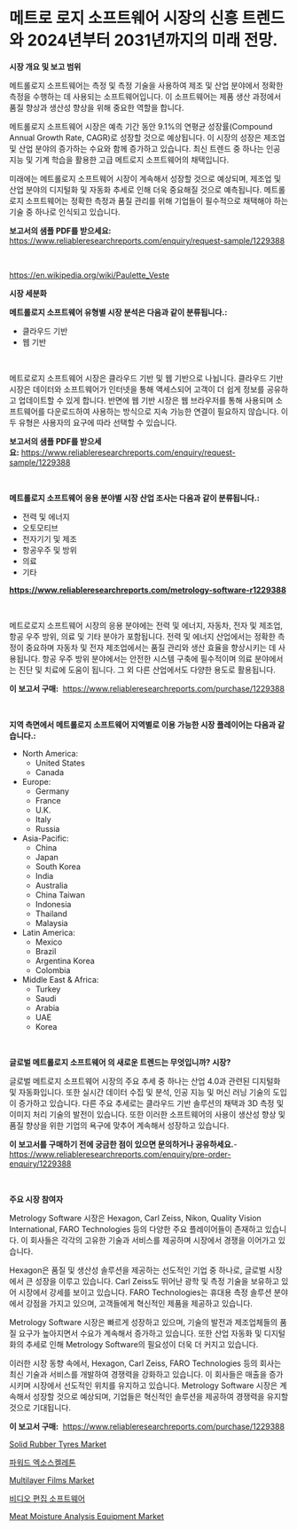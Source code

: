 <p><h1>메트로 로지 소프트웨어 시장의 신흥 트렌드와 2024년부터 2031년까지의 미래 전망.</h1></p><p><strong>시장 개요 및 보고 범위</strong></p>
<p><p>메트롤로지 소프트웨어는 측정 및 측정 기술을 사용하여 제조 및 산업 분야에서 정확한 측정을 수행하는 데 사용되는 소프트웨어입니다. 이 소프트웨어는 제품 생산 과정에서 품질 향상과 생산성 향상을 위해 중요한 역할을 합니다.</p><p>메트롤로지 소프트웨어 시장은 예측 기간 동안 9.1%의 연평균 성장률(Compound Annual Growth Rate, CAGR)로 성장할 것으로 예상됩니다. 이 시장의 성장은 제조업 및 산업 분야의 증가하는 수요와 함께 증가하고 있습니다. 최신 트렌드 중 하나는 인공 지능 및 기계 학습을 활용한 고급 메트로지 소프트웨어의 채택입니다.</p><p>미래에는 메트롤로지 소프트웨어 시장이 계속해서 성장할 것으로 예상되며, 제조업 및 산업 분야의 디지털화 및 자동화 추세로 인해 더욱 중요해질 것으로 예측됩니다. 메트롤로지 소프트웨어는 정확한 측정과 품질 관리를 위해 기업들이 필수적으로 채택해야 하는 기술 중 하나로 인식되고 있습니다.</p></p>
<p><strong>보고서의 샘플 PDF를 받으세요:</strong> <a href="https://www.reliableresearchreports.com/enquiry/request-sample/1229388">https://www.reliableresearchreports.com/enquiry/request-sample/1229388</a></p>
<p>&nbsp;</p>
<p><a href="https://en.wikipedia.org/wiki/Paulette_Veste">https://en.wikipedia.org/wiki/Paulette_Veste</a></p>
<p><strong>시장 세분화</strong></p>
<p><strong>메트롤로지 소프트웨어 유형별 시장 분석은 다음과 같이 분류됩니다.:</strong></p>
<p><ul><li>클라우드 기반</li><li>웹 기반</li></ul></p>
<p>&nbsp;</p>
<p><p>메트로로지 소프트웨어 시장은 클라우드 기반 및 웹 기반으로 나뉩니다. 클라우드 기반 시장은 데이터와 소프트웨어가 인터넷을 통해 액세스되어 고객이 더 쉽게 정보를 공유하고 업데이트할 수 있게 합니다. 반면에 웹 기반 시장은 웹 브라우저를 통해 사용되며 소프트웨어를 다운로드하여 사용하는 방식으로 지속 가능한 연결이 필요하지 않습니다. 이 두 유형은 사용자의 요구에 따라 선택할 수 있습니다.</p></p>
<p><strong>보고서의 샘플 PDF를 받으세요:</strong>&nbsp;<a href="https://www.reliableresearchreports.com/enquiry/request-sample/1229388">https://www.reliableresearchreports.com/enquiry/request-sample/1229388</a></p>
<p>&nbsp;</p>
<p><strong> 메트롤로지 소프트웨어 응용 분야별 시장 산업 조사는 다음과 같이 분류됩니다.:</strong></p>
<p><ul><li>전력 및 에너지</li><li>오토모티브</li><li>전자기기 및 제조</li><li>항공우주 및 방위</li><li>의료</li><li>기타</li></ul></p>
<p><strong><a href="https://www.reliableresearchreports.com/metrology-software-r1229388">https://www.reliableresearchreports.com/metrology-software-r1229388</a></strong></p>
<p>&nbsp;</p>
<p><p>메트로로지 소프트웨어 시장의 응용 분야에는 전력 및 에너지, 자동차, 전자 및 제조업, 항공 우주 방위, 의료 및 기타 분야가 포함됩니다. 전력 및 에너지 산업에서는 정확한 측정이 중요하며 자동차 및 전자 제조업에서는 품질 관리와 생산 효율을 향상시키는 데 사용됩니다. 항공 우주 방위 분야에서는 안전한 시스템 구축에 필수적이며 의료 분야에서는 진단 및 치료에 도움이 됩니다. 그 외 다른 산업에서도 다양한 용도로 활용됩니다.</p></p>
<p><strong>이 보고서 구매:</strong>&nbsp; <a href="https://www.reliableresearchreports.com/purchase/1229388">https://www.reliableresearchreports.com/purchase/1229388</a></p>
<p>&nbsp;</p>
<p><strong>지역 측면에서 메트롤로지 소프트웨어 지역별로 이용 가능한 시장 플레이어는 다음과 같습니다.:</strong></p>
<p><ul>
    <li>
        North America:
        <ul>
            <li>United States</li>
            <li>Canada</li>
        </ul>
    </li>
    <li>
        Europe:
        <ul>
            <li>Germany</li>
            <li>France</li>
            <li>U.K.</li>
            <li>Italy</li>
            <li>Russia</li>
        </ul>
    </li>
    <li>
        Asia-Pacific:
        <ul>
            <li>China</li>
            <li>Japan</li>
            <li>South Korea</li>
            <li>India</li>
            <li>Australia</li>
            <li>China Taiwan</li>
            <li>Indonesia</li>
            <li>Thailand</li>
            <li>Malaysia</li>
        </ul>
    </li>
    <li>
        Latin America:
        <ul>
            <li>Mexico</li>
            <li>Brazil</li>
            <li>Argentina Korea</li>
            <li>Colombia</li>
        </ul>
    </li>
    <li>
        Middle East & Africa:
        <ul>
            <li>Turkey</li>
            <li>Saudi</li>
            <li>Arabia</li>
            <li>UAE</li>
            <li>Korea</li>
        </ul>
    </li>
    </ul></p>
<p>&nbsp;</p>
<p><strong>글로벌 메트롤로지 소프트웨어 의 새로운 트렌드는 무엇입니까? 시장?</strong></p>
<p><p>글로벌 메트로지 소프트웨어 시장의 주요 추세 중 하나는 산업 4.0과 관련된 디지털화 및 자동화입니다. 또한 실시간 데이터 수집 및 분석, 인공 지능 및 머신 러닝 기술의 도입이 증가하고 있습니다. 다른 주요 추세로는 클라우드 기반 솔루션의 채택과 3D 측정 및 이미지 처리 기술의 발전이 있습니다. 또한 이러한 소프트웨어의 사용이 생산성 향상 및 품질 향상을 위한 기업의 욕구에 맞추어 계속해서 성장하고 있습니다.</p></p>
<p><strong>이 보고서를 구매하기 전에 궁금한 점이 있으면 문의하거나 공유하세요.</strong>- <a href="https://www.reliableresearchreports.com/enquiry/pre-order-enquiry/1229388">https://www.reliableresearchreports.com/enquiry/pre-order-enquiry/1229388</a></p>
<p>&nbsp;</p>
<p><strong>주요 시장 참여자</strong></p>
<p><p>Metrology Software 시장은 Hexagon, Carl Zeiss, Nikon, Quality Vision International, FARO Technologies 등의 다양한 주요 플레이어들이 존재하고 있습니다. 이 회사들은 각각의 고유한 기술과 서비스를 제공하며 시장에서 경쟁을 이어가고 있습니다. </p><p>Hexagon은 품질 및 생산성 솔루션을 제공하는 선도적인 기업 중 하나로, 글로벌 시장에서 큰 성장을 이루고 있습니다. Carl Zeiss도 뛰어난 광학 및 측정 기술을 보유하고 있어 시장에서 강세를 보이고 있습니다. FARO Technologies는 휴대용 측정 솔루션 분야에서 강점을 가지고 있으며, 고객들에게 혁신적인 제품을 제공하고 있습니다. </p><p>Metrology Software 시장은 빠르게 성장하고 있으며, 기술의 발전과 제조업체들의 품질 요구가 높아지면서 수요가 계속해서 증가하고 있습니다. 또한 산업 자동화 및 디지털화의 추세로 인해 Metrology Software의 필요성이 더욱 더 커지고 있습니다.</p><p>이러한 시장 동향 속에서, Hexagon, Carl Zeiss, FARO Technologies 등의 회사는 최신 기술과 서비스를 개발하여 경쟁력을 강화하고 있습니다. 이 회사들은 매출을 증가시키며 시장에서 선도적인 위치를 유지하고 있습니다. Metrology Software 시장은 계속해서 성장할 것으로 예상되며, 기업들은 혁신적인 솔루션을 제공하여 경쟁력을 유지할 것으로 기대됩니다.</p></p>
<p><strong>이 보고서 구매:</strong>&nbsp;&nbsp;<a href="https://www.reliableresearchreports.com/purchase/1229388">https://www.reliableresearchreports.com/purchase/1229388</a></p>
<p><p><a href="https://medium.com/@clarenceuvalis67867/solid-rubber-tyres-market-size-market-segmentation-market-trends-and-growth-analysis-forecast-b6646884b1f3">Solid Rubber Tyres Market</a></p><p><a href="https://medium.com/@derrickmafrks96745/%ED%8C%8C%EC%9B%8C%EB%93%9C-%EC%97%91%EC%86%8C%EC%8A%A4%EC%BC%88%EB%A0%88%ED%86%A4-%EC%8B%9C%EC%9E%A5-%EA%B7%9C%EB%AA%A8-%EB%B0%8F-%EC%A0%90%EC%9C%A0%EC%9C%A8-%EB%B6%84%EC%84%9D-%EC%84%B1%EC%9E%A5-%EC%B6%94%EC%9D%B4-%EB%B0%8F-%EC%98%88%EC%B8%A1-2024-2031-5ce2fe056550">파워드 엑소스켈레톤</a></p><p><a href="https://medium.com/@clarenceuvalis67867/multilayer-films-market-investigation-industry-evolution-and-forecast-till-2031-14bd397d5b83">Multilayer Films Market</a></p><p><a href="https://github.com/sougarounis/Market-Research-Report-List-5/blob/main/842297465402.md">비디오 편집 소프트웨어</a></p><p><a href="https://issuu.com/reportprime-2/docs/meat-moisture-analysis-equipment-market-size-2030.">Meat Moisture Analysis Equipment Market</a></p></p>